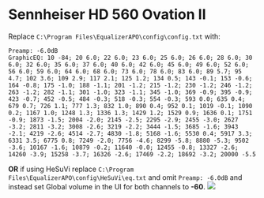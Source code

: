 # Sennheiser HD 560 Ovation II
Replace `C:\Program Files\EqualizerAPO\config\config.txt` with:
```
Preamp: -6.0dB
GraphicEQ: 10 -84; 20 6.0; 22 6.0; 23 6.0; 25 6.0; 26 6.0; 28 6.0; 30 6.0; 32 6.0; 35 6.0; 37 6.0; 40 6.0; 42 6.0; 45 6.0; 49 6.0; 52 6.0; 56 6.0; 59 6.0; 64 6.0; 68 6.0; 73 6.0; 78 6.0; 83 6.0; 89 5.7; 95 4.7; 102 3.6; 109 2.9; 117 2.1; 125 1.2; 134 0.5; 143 -0.1; 153 -0.6; 164 -0.8; 175 -1.0; 188 -1.1; 201 -1.2; 215 -1.2; 230 -1.2; 246 -1.2; 263 -1.2; 282 -1.1; 301 -1.0; 323 -1.1; 345 -1.0; 369 -0.9; 395 -0.9; 423 -0.7; 452 -0.5; 484 -0.3; 518 -0.3; 554 -0.3; 593 0.0; 635 0.4; 679 0.7; 726 1.1; 777 1.3; 832 1.0; 890 0.4; 952 0.1; 1019 -0.1; 1090 0.2; 1167 1.0; 1248 1.3; 1336 1.3; 1429 1.2; 1529 0.9; 1636 0.1; 1751 -0.9; 1873 -1.5; 2004 -2.0; 2145 -2.5; 2295 -2.9; 2455 -3.0; 2627 -3.2; 2811 -3.2; 3008 -2.6; 3219 -2.2; 3444 -1.5; 3685 -1.6; 3943 -2.1; 4219 -2.6; 4514 -2.7; 4830 -1.8; 5168 -1.6; 5530 0.4; 5917 3.3; 6331 3.5; 6775 0.8; 7249 -2.0; 7756 -4.6; 8299 -5.8; 8880 -5.3; 9502 -3.6; 10167 -1.6; 10879 -0.2; 11640 -0.0; 12455 -0.8; 13327 -2.6; 14260 -3.9; 15258 -3.7; 16326 -2.6; 17469 -2.2; 18692 -3.2; 20000 -5.5
```
**OR** if using HeSuVi replace `C:\Program Files\EqualizerAPO\config\HeSuVi\eq.txt` and omit `Preamp: -6.0dB` and instead set Global volume in the UI for both channels to **-60**.
![](https://raw.githubusercontent.com/jaakkopasanen/AutoEq/master/results/Sonoma%20Model%20One/innerfidelity/onear/Sennheiser%20HD%20560%20Ovation%20II/Sennheiser%20HD%20560%20Ovation%20II.png)